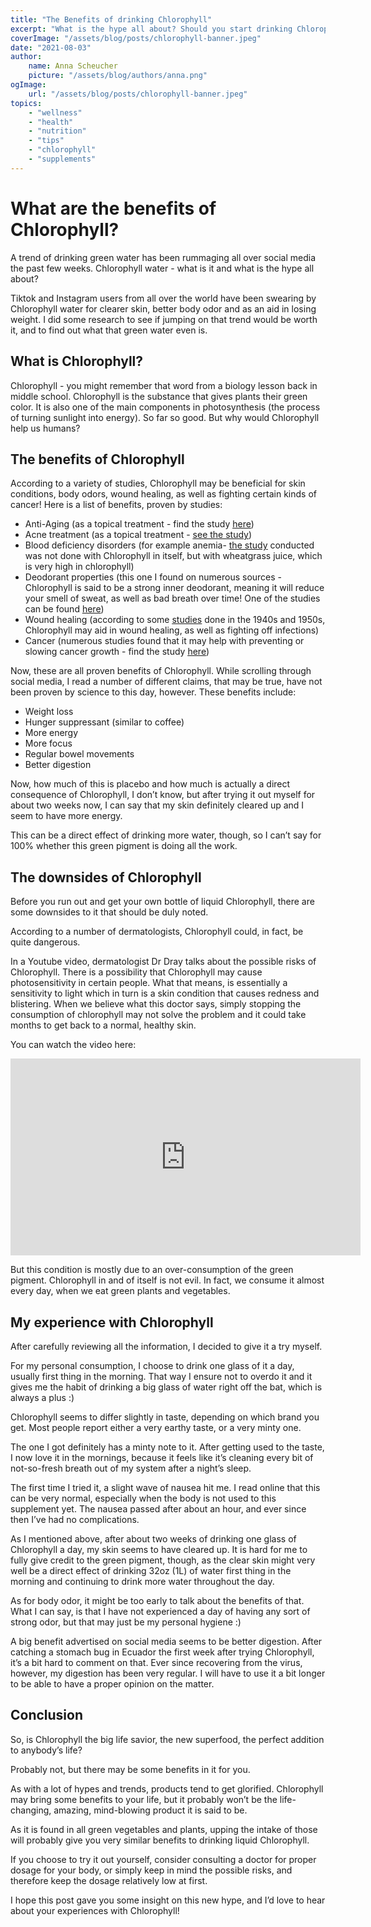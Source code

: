 ```yaml
---
title: "The Benefits of drinking Chlorophyll"
excerpt: "What is the hype all about? Should you start drinking Chlorophyll?"
coverImage: "/assets/blog/posts/chlorophyll-banner.jpeg"
date: "2021-08-03"
author:
    name: Anna Scheucher
    picture: "/assets/blog/authors/anna.png"
ogImage:
    url: "/assets/blog/posts/chlorophyll-banner.jpeg"
topics:
    - "wellness"
    - "health"
    - "nutrition"
    - "tips"
    - "chlorophyll"
    - "supplements"
---
```


<p class="text-left font-serif">

# What are the benefits of Chlorophyll?

A trend of drinking green water has been rummaging all over social media the past few weeks. Chlorophyll water - what is it and what is the hype all about?

Tiktok and Instagram users from all over the world have been swearing by Chlorophyll water for clearer skin, better body odor and as an aid in losing weight. I did some research to see if jumping on that trend would be worth it, and to find out what that green water even is. 

## What is Chlorophyll?

Chlorophyll - you might remember that word from a biology lesson back in middle school. Chlorophyll is the substance that gives plants their green color. It is also one of the main components in photosynthesis (the process of turning sunlight into energy). So far so good. But why would Chlorophyll help us humans? 

## The benefits of Chlorophyll

According to a variety of studies, Chlorophyll may be beneficial for skin conditions, body odors, wound healing, as well as fighting certain kinds of cancer! Here is a list of benefits, proven by studies:

<ul class="list-disc">
<li>Anti-Aging (as a topical treatment - find the study <a href="https://www.ncbi.nlm.nih.gov/pmc/articles/PMC4966572/"><ins>here</ins></a>) 
<li>Acne treatment (as a topical treatment - <a href="https://jddonline.com/articles/dermatology/S1545961615P0589X"><ins>see the study</ins></a>)
<li>Blood deficiency disorders (for example anemia- <a href="https://www.semanticscholar.org/paper/A-pilot-study-on-wheat-grass-juice-for-its-and-on-Chauhan/73f2bb7c0b1129b5da66ca284eb2294d956fa9d2?p2df"><ins>the study</ins></a> conducted was not done with Chlorophyll in itself, but with wheatgrass juice, which is very high in chlorophyll) 
<li>Deodorant properties (this one I found on numerous sources - Chlorophyll is said to be a strong inner deodorant, meaning it will reduce your smell of sweat, as well as bad breath over time! One of the studies can be found <a href="https://agsjournals.onlinelibrary.wiley.com/doi/full/10.1111/j.1532-5415.1980.tb00124.x"><ins>here</ins></a>)
<li>Wound healing (according to some <a href="https://www.americanjournalofsurgery.com/article/0002-9610(47)90287-0/fulltext"><ins>studies</ins></a> done in the 1940s and 1950s, Chlorophyll may  aid in wound healing, as well as fighting off infections) 
<li>Cancer (numerous studies found that it may help with preventing or slowing cancer growth - find the study <a href="https://www.tandfonline.com/doi/full/10.1080/01635581.2015.990573?scroll=top&needAccess=true&"><ins>here</ins></a>)
</ul>


Now, these are all proven benefits of Chlorophyll. While scrolling through social media, I read a number of different claims, that may be true, have not been proven by science to this day, however. These benefits include: 
<ul class="list-disc">
<li>Weight loss
<li>Hunger suppressant (similar to coffee) 
<li>More energy 
<li>More focus 
<li>Regular bowel movements 
<li>Better digestion
</ul>

Now, how much of this is placebo and how much is actually a direct consequence of Chlorophyll, I don’t know, but after trying it out myself for about two weeks now, I can say that my skin definitely cleared up and I seem to have more energy. 

This can be a direct effect of drinking more water, though, so I can’t say for 100% whether this green pigment is doing all the work. 

## The downsides of Chlorophyll 

Before you run out and get your own bottle of liquid Chlorophyll, there are some downsides to it that should be duly noted. 

According to a number of dermatologists, Chlorophyll could, in fact, be quite dangerous.

In a Youtube video, dermatologist Dr Dray talks about the possible risks of Chlorophyll. There is a possibility that Chlorophyll may cause photosensitivity in certain people. What that means, is essentially a sensitivity to light which in turn is a skin condition that causes redness and blistering. When we believe what this doctor says, simply stopping the consumption of chlorophyll may not solve the problem and it could take months to get back to a normal, healthy skin.

You can watch the video here:

 <iframe width="560" height="315" src="https://www.youtube.com/embed/a87sHnm9i8E" title="YouTube video player" frameborder="0" allow="accelerometer; autoplay; clipboard-write; encrypted-media; gyroscope; picture-in-picture" allowfullscreen></iframe> 

But this condition is mostly due to an over-consumption of the green pigment. Chlorophyll in and of itself is not evil. In fact, we consume it almost every day, when we eat green plants and vegetables. 

## My experience with Chlorophyll

After carefully reviewing all the information, I decided to give it a try myself. 

For my personal consumption, I choose to drink one glass of it a day, usually first thing in the morning. That way I ensure not to overdo it and it gives me the habit of drinking a big glass of water right off the bat, which is always a plus :) 

Chlorophyll seems to differ slightly in taste, depending on which brand you get. Most people report either a very earthy taste, or a very minty one. 

The one I got definitely has a minty note to it. After getting used to the taste, I now love it in the mornings, because it feels like it’s cleaning every bit of not-so-fresh breath out of my system after a night’s sleep. 

The first time I tried it, a slight wave of nausea hit me. I read online that this can be very normal, especially when the body is not used to this supplement yet. The nausea passed after about an hour, and ever since then I’ve had no complications. 

As I mentioned above, after about two weeks of drinking one glass of Chlorophyll a day, my skin seems to have cleared up. It is hard for me to fully give credit to the green pigment, though, as the clear skin might very well be a direct effect of drinking 32oz (1L) of water first thing in the morning and continuing to drink more water throughout the day. 

As for body odor, it might be too early to talk about the benefits of that. What I can say, is that I have not experienced a day of having any sort of strong odor, but that may just be my personal hygiene :) 

A big benefit advertised on social media seems to be better digestion. After catching a stomach bug in Ecuador the first week after trying Chlorophyll, it’s a bit hard to comment on that. Ever since recovering from the virus, however, my digestion has been very regular. I will have to use it a bit longer to be able to have a proper opinion on the matter. 

## Conclusion 

So, is Chlorophyll the big life savior, the new superfood, the perfect addition to anybody’s life? 

Probably not, but there may be some benefits in it for you. 

As with a lot of hypes and trends, products tend to get glorified. Chlorophyll may bring some benefits to your life, but it probably won’t be the life-changing, amazing, mind-blowing product it is said to be. 

As it is found in all green vegetables and plants, upping the intake of those will probably give you very similar benefits to drinking liquid Chlorophyll. 

If you choose to try it out yourself, consider consulting a doctor for proper dosage for your body, or simply keep in mind the possible risks, and therefore keep the dosage relatively low at first. 

I hope this post gave you some insight on this new hype, and I’d love to hear about your experiences with Chlorophyll!


##

<p class="text-left font-serif"></p>
